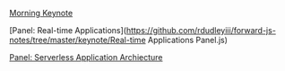 [Morning Keynote](https://github.com/rdudleyiii/forward-js-notes/tree/master/keynote/keynote.js)

[Panel: Real-time Applications](https://github.com/rdudleyiii/forward-js-notes/tree/master/keynote/Real-time Applications Panel.js)

[Panel: Serverless Application Archiecture](https://github.com/rdudleyiii/forward-js-notes/tree/master/keynote/ServerlessApplicationArchitecture.js)

